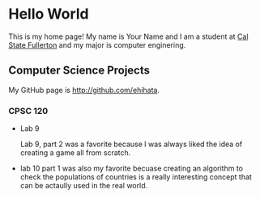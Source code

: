 # Hello World

This is my home page! My name is Your Name and I am a student at [Cal State Fullerton](http://www.fullerton.edu/) and my major is computer enginering.

## Computer Science Projects

My GitHub page is http://github.com/ehihata.

### CPSC 120

* Lab 9

    Lab 9, part 2 was a favorite because I was always liked the idea of creating a game all   from scratch.
    
* lab 10 part 1 was also my favorite becuase creating an algorithm to check the populations of countries is a really interesting concept that can be actaully used in the real world.
    
